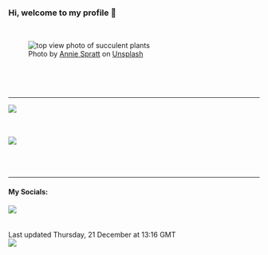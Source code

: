 <h3>Hi, welcome to my profile 👋</h3>

<br />
<figure>
  <img
    src="https://images.unsplash.com/photo-1484553255294-313b931acd27?crop=entropy&cs=tinysrgb&fit=max&fm=jpg&ixid=M3wyNzQ3MDB8MHwxfHJhbmRvbXx8fHx8fHx8fDE3MDMxNjEzODJ8&ixlib=rb-4.0.3&q=80&w=1080&auto=format"
    alt="top view photo of succulent plants" 
  />
  <figcaption>Photo by <a
    href="https://unsplash.com/@anniespratt?utm_source=Profile%20readme&utm_medium=referral">Annie Spratt</a> on <a
    href="https://unsplash.com/?utm_source=Profile%20readme&utm_medium=referral">Unsplash</a></figcaption>
</figure>




  <br /><br /><br />

<hr />
<img
  src="https://github-readme-stats.vercel.app/api?username=shanelucy&show_icons=true&theme=calm"
/>
<br /><br /><br />

<img 
  src="https://github-readme-stats.vercel.app/api/top-langs/?username=shanelucy&theme=calm"
/>
<br /><br /><br /><br />
<hr />
<h4>My Socials:</h4>
<a href="https://uk.linkedin.com/in/shane-lucy-4735b616a">
  <img
    src="https://img.shields.io/badge/linkedin%20-%230077B5.svg?&style=for-the-badge&logo=linkedin&logoColor=white"
  />
</a>
<br /><br /><br />
Last updated Thursday, 21 December at 13:16 GMT
<br />
<img
  src="https://github.com/ShaneLucy/ShaneLucy/workflows/README%20build/badge.svg"
/>
